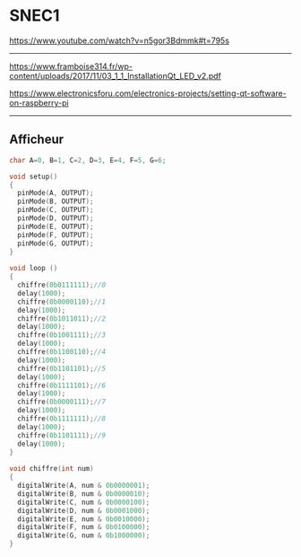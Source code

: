 # SNEC1

https://www.youtube.com/watch?v=n5gor3Bdmmk#t=795s

---

https://www.framboise314.fr/wp-content/uploads/2017/11/03_1_1_InstallationQt_LED_v2.pdf

https://www.electronicsforu.com/electronics-projects/setting-qt-software-on-raspberry-pi

---

## Afficheur

```cpp
char A=0, B=1, C=2, D=3, E=4, F=5, G=6;

void setup()
{
  pinMode(A, OUTPUT);
  pinMode(B, OUTPUT);
  pinMode(C, OUTPUT);
  pinMode(D, OUTPUT);
  pinMode(E, OUTPUT);
  pinMode(F, OUTPUT);
  pinMode(G, OUTPUT);    
}
 
void loop ()
{
  chiffre(0b0111111);//0
  delay(1000);
  chiffre(0b0000110);//1
  delay(1000);
  chiffre(0b1011011);//2
  delay(1000);
  chiffre(0b1001111);//3
  delay(1000);
  chiffre(0b1100110);//4
  delay(1000);
  chiffre(0b1101101);//5
  delay(1000);
  chiffre(0b1111101);//6
  delay(1000);
  chiffre(0b0000111);//7
  delay(1000);
  chiffre(0b1111111);//8
  delay(1000);
  chiffre(0b1101111);//9
  delay(1000);
}
            
void chiffre(int num)
{
  digitalWrite(A, num & 0b0000001);
  digitalWrite(B, num & 0b0000010);
  digitalWrite(C, num & 0b0000100);
  digitalWrite(D, num & 0b0001000);
  digitalWrite(E, num & 0b0010000);
  digitalWrite(F, num & 0b0100000);
  digitalWrite(G, num & 0b1000000);
}

